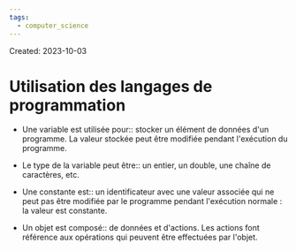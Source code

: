 ```yaml
---
tags:
  - computer_science
---
```

Created: 2023-10-03

# Utilisation des langages de programmation

- Une variable est utilisée pour:: stocker un élément de données d'un programme. La valeur stockée peut être modifiée pendant l'exécution du programme.
<!--SR:!2024-01-10,59,250-->
- Le type de la variable peut être:: un entier, un double, une chaîne de caractères, etc.
<!--SR:!2024-02-25,82,230-->

- Une constante est:: un identificateur avec une valeur associée qui ne peut pas être modifiée par le programme pendant l'exécution normale : la valeur est constante.
<!--SR:!2023-12-19,45,250-->

- Un objet est composé:: de données et d'actions. Les actions font référence aux opérations qui peuvent être effectuées par l'objet.
<!--SR:!2023-12-31,54,250-->